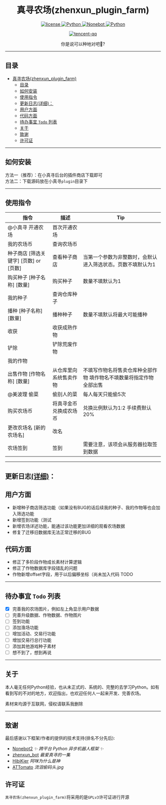 <div align="center">

# 真寻农场(zhenxun_plugin_farm)
<p align="center">
    <a href="./LICENSE">
        <img src="https://img.shields.io/badge/license-GPL3.0-FE7D37" alt="license">
    </a>
    <a href="https://www.python.org">
        <img src="https://img.shields.io/badge/Python-3.10%2B-blue" alt="Python">
    </a>
    <a href="https://nonebot.dev/">
        <img src="https://img.shields.io/badge/Nonebot-2.0.0%2B-black" alt="Nonebot">
    </a>
    <a href="https://github.com/zhenxun-org/zhenxun_bot">
        <img src="https://img.shields.io/badge/zhenxun-0.2.4%2B-%23ECD9D3" alt="Python">
    </a>
</p>

<p align="center">

[![tencent-qq](https://img.shields.io/badge/%E7%BE%A4-%E7%9C%9F%E5%AF%BB%E5%86%9C%E5%9C%BA%E6%B5%8B%E8%AF%95-%23FF99CC
)](https://qm.qq.com/q/7hsOD4rOw2)

</p>

你是说可以种地对吧🤔?

</div>

---
## 目录
- [真寻农场(zhenxun\_plugin\_farm)](#真寻农场zhenxun_plugin_farm)
  - [目录](#目录)
  - [如何安装](#如何安装)
  - [使用指令](#使用指令)
  - [更新日志(详细)：](#更新日志详细)
  - [用户方面](#用户方面)
  - [代码方面](#代码方面)
  - [待办事宜 `Todo` 列表](#待办事宜-todo-列表)
  - [关于](#关于)
  - [致谢](#致谢)
  - [许可证](#许可证)

---

## 如何安装

方法一（推荐）：在小真寻后台的插件商店下载即可<br>
方法二：下载源码放在小真寻`plugin`目录下

---

## 使用指令

| 指令 | 描述 | Tip |
| --- | --- | --- |
| @小真寻 开通农场 | 首次开通农场 |  |
| 我的农场币 | 查询农场币 |  |
| 种子商店 [筛选关键字] [页数] or [页数] | 查看种子商店 | 当第一个参数为非整数时，会默认进入筛选状态。页数不填默认为1 |
| 购买种子 [种子名称] [数量] | 购买种子 | 数量不填默认为1 |
| 我的种子 | 查询仓库种子 |  |
| 播种 [种子名称] [数量] | 播种种子 | 数量不填默认将最大可能播种 |
| 收获 | 收获成熟作物 |  |
| 铲除 | 铲除荒废作物 |  |
| 我的作物 |  |  |
| 出售作物 [作物名称] [数量] | 从仓库里向系统售卖作物 | 不填写作物名将售卖仓库种全部作物 填作物名不填数量将指定作物全部出售 |
| @美波理 偷菜 | 偷别人的菜 | 每人每天只能偷5次 |
| 购买农场币 | 将真寻金币兑换成农场币 | 兑换比例默认为1:2 手续费默认20% |
| 更改农场名 [新的农场名] | 改名 |
| 农场签到 | 签到 | 需要注意，该项会从服务器拉取签到数据 |

---

## 更新日志[(详细)](./log/log.md)：
用户方面
---
- 新增种子商店筛选功能（如果没有BUG的话后续我的种子、我的作物等也会加入筛选功能
- 新增签到功能（测试
- 新增农场详述功能，能通过该功能更加详细的观看农场数据
- 修复了迁移旧数据库无法正常迁移的BUG

代码方面
---
- 修正了多阶段作物成长素材计算逻辑
- 修正了作物数据库字段错乱的问题
- 作物新增offset字段，用于以后偏移坐标（尚未加入代码 TODO
---

## 待办事宜 `Todo` 列表

- [x] 完善我的农场图片，例如左上角显示用户数据
- [ ] 完善升级数据、作物数据、作物图片
- [ ] 签到功能
- [ ] 添加渔场功能
- [ ] 增加活动、交易行功能
- [ ] 增加交易行总行功能
- [ ] 添加其他游戏种子素材
- [ ] 想不到了，想到再说

---

## 关于

本人毫无任何Python经验，也从未正式的、系统的、完整的去学习Python。如有看到写的不对的地方，欢迎指出，也欢迎任何人一起来开发、完善农场。

素材来均源于互联网，侵权请联系我删除

---

## 致谢

最后感谢以下框架/作者的提供的技术支持(排名不分先后):

- [Nonebot2](https://github.com/nonebot/nonebot2) *✨ 跨平台 Python 异步机器人框架 ✨*
- [zhenxun_bot](https://github.com/zhenxun-org/zhenxun_bot) *最爱真寻的一集*
- [HibiKier](https://github.com/HibiKier) *阿咪为什么是神*
- [ATTomato](https://github.com/ATTomatoo) *流泪偷码头.jpg*

## 许可证

`真寻农场(zhenxun_plugin_farm)`将采用的是`GPLv3`许可证进行开源
